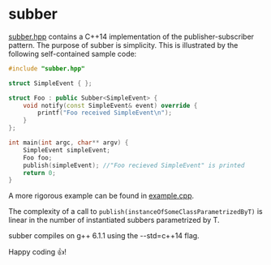 # subber

[subber.hpp](https://github.com/Kuxe/subber/blob/master/subber.hpp) contains a C++14 implementation of the publisher-subscriber pattern. The purpose of subber is simplicity. This is illustrated by the following self-contained sample code:

```c++
#include "subber.hpp"

struct SimpleEvent { };

struct Foo : public Subber<SimpleEvent> {
	void notify(const SimpleEvent& event) override {
		printf("Foo received SimpleEvent\n");
	}
};

int main(int argc, char** argv) {
	SimpleEvent simpleEvent;
	Foo foo;
	publish(simpleEvent); //"Foo recieved SimpleEvent" is printed
	return 0;
}

```

A more rigorous example can be found in [example.cpp](https://github.com/Kuxe/subber/blob/master/example.cpp).

The complexity of a call to `publish(instanceOfSomeClassParametrizedByT)` is linear in the number of instantiated subbers parametrized by T.

subber compiles on g++ 6.1.1 using the --std=c++14 flag.

Happy coding :+1:!